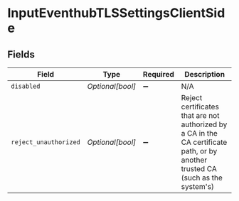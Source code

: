 # InputEventhubTLSSettingsClientSide


## Fields

| Field                                                                                                                           | Type                                                                                                                            | Required                                                                                                                        | Description                                                                                                                     |
| ------------------------------------------------------------------------------------------------------------------------------- | ------------------------------------------------------------------------------------------------------------------------------- | ------------------------------------------------------------------------------------------------------------------------------- | ------------------------------------------------------------------------------------------------------------------------------- |
| `disabled`                                                                                                                      | *Optional[bool]*                                                                                                                | :heavy_minus_sign:                                                                                                              | N/A                                                                                                                             |
| `reject_unauthorized`                                                                                                           | *Optional[bool]*                                                                                                                | :heavy_minus_sign:                                                                                                              | Reject certificates that are not authorized by a CA in the CA certificate path, or by another trusted CA (such as the system's) |